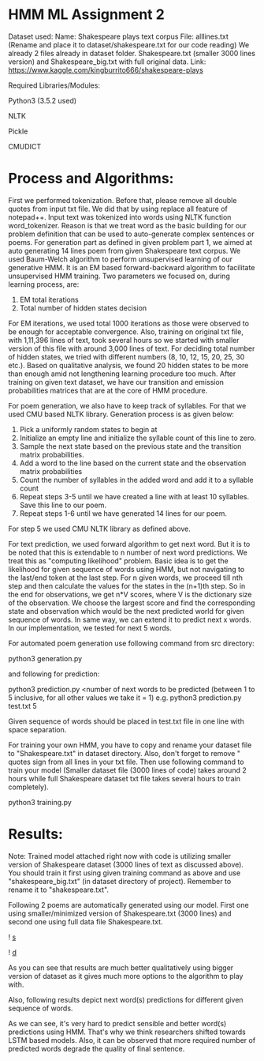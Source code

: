 # HMM ML Assignment 2

Dataset used:
Name: Shakespeare plays text corpus
File: alllines.txt (Rename and place it to dataset/shakespeare.txt for our code reading)
We already 2 files already in dataset folder. Shakespeare.txt (smaller 3000 lines version) and Shakespeare_big.txt with full original data.
Link: https://www.kaggle.com/kingburrito666/shakespeare-plays 

Required Libraries/Modules:

Python3 (3.5.2 used)

NLTK

Pickle

CMUDICT

# Process and Algorithms:
First we performed tokenization. Before that, please remove all double quotes from input txt file. We did that by using replace all feature of notepad++. Input text was tokenized into words using NLTK function word_tokenizer. Reason is that we treat word as the basic building for our problem definition that can be used to auto-generate complex sentences or poems. For generation part as defined in given problem part 1, we aimed at auto generating 14 lines poem from given Shakespeare text corpus. 
We used Baum-Welch algorithm to perform unsupervised learning of our generative HMM. It is an EM based forward-backward algorithm to facilitate unsupervised HMM training. Two parameters we focused on, during learning process, are:

1) EM total iterations
2) Total number of hidden states decision

For EM iterations, we used total 1000 iterations as those were observed to be enough for acceptable convergence. Also, training on original txt file, with 1,11,396 lines of text, took several hours so we started with smaller version of this file with around 3,000 lines of text. For deciding total number of hidden states, we tried with different numbers (8, 10, 12, 15, 20, 25, 30 etc.). Based on qualitative analysis, we found 20 hidden states to be more than enough amid not lengthening learning procedure too much. After training on given text dataset, we have our transition and emission probabilities matrices that are at the core of HMM procedure.

For poem generation, we also have to keep track of syllables. For that we used CMU based NLTK library. Generation process is as given below:

1. Pick a uniformly random states to begin at
2. Initialize an empty line and initialize the syllable count of this line to zero.
3. Sample the next state based on the previous state and the transition matrix probabilities.
4. Add a word to the line based on the current state and the observation matrix probabilities
5. Count the number of syllables in the added word and add it to a syllable count
6. Repeat steps 3-5 until we have created a line with at least 10 syllables. Save this line to our poem.
7. Repeat steps 1-6 until we have generated 14 lines for our poem.

For step 5 we used CMU NLTK library as defined above.

For text prediction, we used forward algorithm to get next word. But it is to be noted that this is extendable to n number of next word predictions. We treat this as "computing likelihood" problem. Basic idea is to get the likelihood for given sequence of words using HMM, but not navigating to the last/end token at the last step. For n given words, we proceed till nth step and then calculate the values for the states in the (n+1)th step. So in the end for observations, we get n*V  scores, where V is the dictionary size of the observation. We choose the largest score and find the corresponding state and observation which would be the next predicted world for given sequence of words. In same way, we can extend it to predict next x words. In our implementation, we tested for next 5 words.

For automated poem generation use following command from src directory:

python3 generation.py



and following for prediction:

python3 prediction.py <text file name> <number of next words to be predicted (between 1 to 5 inclusive, for all other values we take it = 1)
e.g. python3 prediction.py test.txt 5

Given sequence of words should be placed in test.txt file in one line with space separation.



For training your own HMM, you have to copy and rename your dataset file to "Shakespeare.txt" in dataset directory. Also, don't forget to remove " quotes sign from all lines in your txt file. Then use following command to train your model (Smaller dataset file (3000 lines of code) takes around 2 hours while full Shakespeare dataset txt file takes several hours to train completely).

python3 training.py


# Results:
Note: Trained model attached right now with code is utilizing smaller version of Shakespeare dataset (3000 lines of text as discussed above). You should train it first using given training command as above and use  "shakespeare_big.txt" (in dataset directory of project). Remember to rename it to "shakespeare.txt".

Following 2 poems are automatically generated using our model. First one using smaller/minimized version of Shakespeare.txt (3000 lines) and second one using full data file Shakespeare.txt.

! [s](Figures/fig1.png)

! [d](Figures/fig2_better.png)

As you can see that results are much better qualitatively using bigger version of dataset as it gives much more options to the algorithm to play with.

Also, following results depict next word(s) predictions for different given sequence of words.


As we can see, it's very hard to predict sensible and better word(s) predictions using HMM. That's why we think researchers shifted towards LSTM based models. Also, it can be observed that more required number of predicted words degrade the quality of final sentence.

